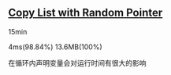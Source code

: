 ## [Copy List with Random Pointer](https://leetcode.com/problems/copy-list-with-random-pointer/)

15min

4ms(98.84%) 13.6MB(100%)

在循环内声明变量会对运行时间有很大的影响